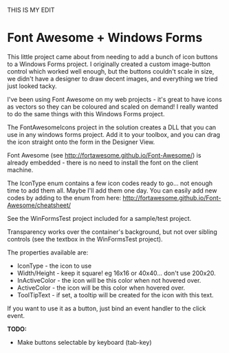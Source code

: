 THIS IS MY EDIT

# Font Awesome + Windows Forms

This little project came about from needing to add a bunch of icon buttons to a Windows Forms project. I originally created a custom image-button control which worked well enough, but the buttons couldn't scale in size, we didn't have a designer to draw decent images, and everything we tried just looked tacky.

I've been using Font Awesome on my web projects - it's great to have icons as vectors so they can be coloured and scaled on demand! I really wanted to do the same things with this Windows Forms project.

The FontAwesomeIcons project in the solution creates a DLL that you can use in any windows forms project. Add it to your toolbox, and you can drag the icon straight onto the form in the Designer View.

Font Awesome (see http://fortawesome.github.io/Font-Awesome/) is already embedded - there is no need to install the font on the client machine.

The IconType enum contains a few icon codes ready to go... not enough time to add them all. Maybe I'll add them one day. You can easily add new codes by adding to the enum from here: http://fortawesome.github.io/Font-Awesome/cheatsheet/

See the WinFormsTest project included for a sample/test project.

Transparency works over the container's background, but not over sibling controls (see the textbox in the WinFormsTest project).

The properties available are:

* IconType - the icon to use
* Width/Height - keep it square! eg 16x16 or 40x40... don't use 200x20.
* InActiveColor - the icon will be this color when not hovered over.
* ActiveColor - the icon will be this color when hovered over.
* ToolTipText - if set, a tooltip will be created for the icon with this text.

If you want to use it as a button, just bind an event handler to the click event.

**TODO:**

* Make buttons selectable by keyboard (tab-key)

